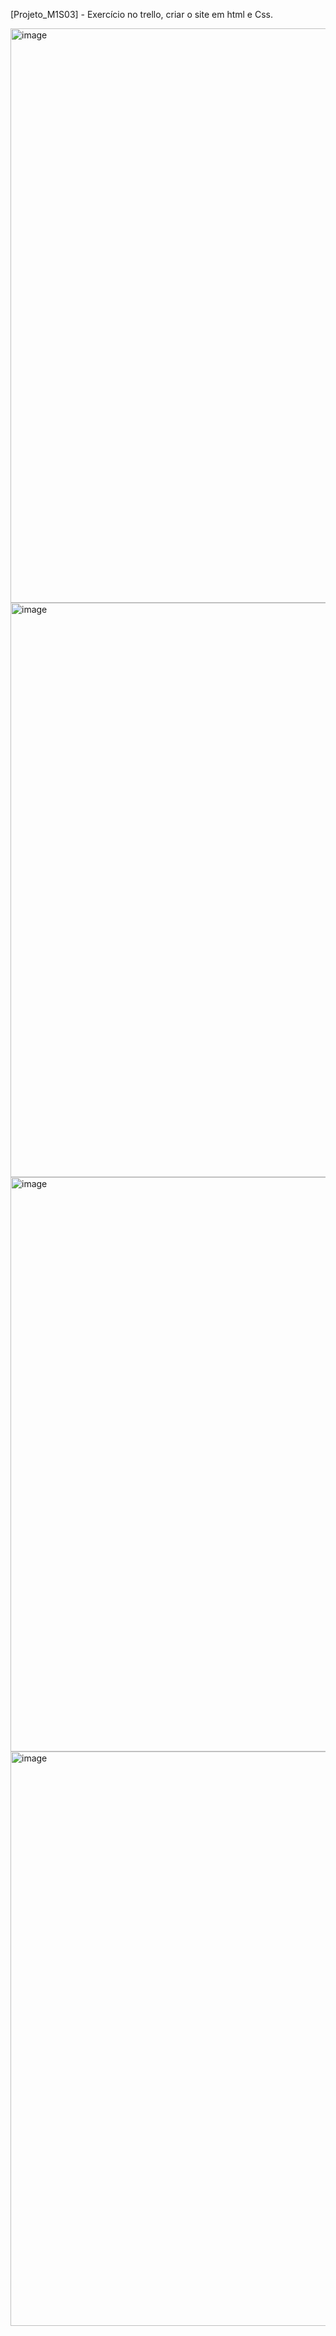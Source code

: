 
[Projeto_M1S03] - Exercício no trello, criar o site em html e Css.

<img width="919" alt="image" src="https://github.com/user-attachments/assets/bf185da0-1b92-4939-92e8-74f959dedab3">
<img width="919" alt="image" src="https://github.com/user-attachments/assets/a8b5a396-b091-4a42-baf7-5f6383d393bc">
<img width="919" alt="image" src= "https://github.com/user-attachments/assets/9c59ba30-2bfc-42c9-bf71-52e0a99cfd9c">
<img width="919" alt="image" src= "https://github.com/user-attachments/assets/c7f93f71-b957-45e9-b986-1010df64737b">





